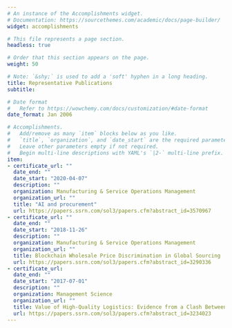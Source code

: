 ```yaml
---
# An instance of the Accomplishments widget.
# Documentation: https://sourcethemes.com/academic/docs/page-builder/
widget: accomplishments

# This file represents a page section.
headless: true

# Order that this section appears on the page.
weight: 50

# Note: `&shy;` is used to add a 'soft' hyphen in a long heading.
title: Representative Publications
subtitle:

# Date format
#   Refer to https://wowchemy.com/docs/customization/#date-format
date_format: Jan 2006

# Accomplishments.
#   Add/remove as many `item` blocks below as you like.
#   `title`, `organization`, and `date_start` are the required parameters.
#   Leave other parameters empty if not required.
#   Begin multi-line descriptions with YAML's `|2-` multi-line prefix.
item:
- certificate_url: ""
  date_end: ""
  date_start: "2020-04-07"
  description: ""
  organization: Manufacturing & Service Operations Management
  organization_url: ""
  title: "AI and procurement"
  url: https://papers.ssrn.com/sol3/papers.cfm?abstract_id=3570967
- certificate_url: ""
  date_end: ""
  date_start: "2018-11-26"
  description: ""
  organization: Manufacturing & Service Operations Management
  organization_url: ""
  title: Blockchain Wholesale Price Discrimination in Global Sourcing
  url: https://papers.ssrn.com/sol3/papers.cfm?abstract_id=3290336
- certificate_url: 
  date_end: ""
  date_start: "2017-07-01"
  description: ""
  organization: Management Science
  organization_url: ""
  title: Value of High-Quality Logistics: Evidence from a Clash Between SF Express and Alibaba
  url: https://papers.ssrn.com/sol3/papers.cfm?abstract_id=3234023
---
```

